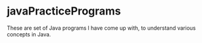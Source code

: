 # javaPracticePrograms
 
These are set of Java programs I have come up with, to understand various concepts in Java.
